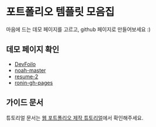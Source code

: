 # 포트폴리오 템플릿 모음집
마음에 드는 데모 페이지를 고르고, github 페이지로 만들어보세요 :)

## 데모 페이지 확인
- [DevFoilo](https://jow094.github.io/portfolio-collection/devfolio-master/)
- [noah-master](https://jow094.github.io/portfolio-collection/noah-master/)
- [resume-2](https://jow094.github.io/portfolio-collection/resume-2-master/)
- [ronin-gh-pages](https://jow094.github.io/portfolio-collection/ronin-gh-pages/)
## 가이드 문서

튜토리얼 문서는 [웹 포트폴리오 제작 튜토리얼](https://www.notion.so/cucus/85e3bec77d904f1fa282cec4756232c3)에서 확인해주세요.
